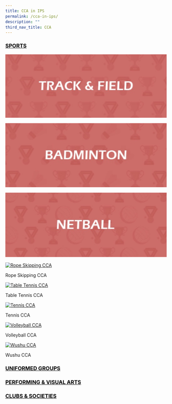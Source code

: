 ```yaml
---
title: CCA in IPS
permalink: /cca-in-ips/
description: ""
third_nav_title: CCA
---
```

<h3 style="color:black" align="left"><u>SPORTS</u></h3>

[![Track & Field CCA](/images/Track%20&%20Field%20CCA.jpg)](https://sites.google.com/moe.edu.sg/ips-tnf-cca/home)

[![Badminton CCA](/images/Badminton%20CCA.jpg)](https://sites.google.com/moe.edu.sg/ips-bmt-cca/home)

[![Netball CCA](/images/Netball%20CCA.jpg)](https://sites.google.com/moe.edu.sg/ips-ntb-cca/home)

[![Rope Skipping CCA](https://innovapri.moe.edu.sg/wp-content/uploads/2020/03/tS_skipping.png "tS_skipping")](https://sites.google.com/moe.edu.sg/ips-rpsp-cca/home)

Rope Skipping CCA

[![Table Tennis CCA](https://innovapri.moe.edu.sg/wp-content/uploads/2020/03/tS_tabletennis.png "tS_tabletennis")](https://sites.google.com/moe.edu.sg/ips-tbtn-cca/home)

Table Tennis CCA

[![Tennis CCA](https://innovapri.moe.edu.sg/wp-content/uploads/2020/03/tS_tennis.png "tS_tennis")](https://sites.google.com/moe.edu.sg/ips-tennis-cca/home)

Tennis CCA

[![Volleyball CCA](https://innovapri.moe.edu.sg/wp-content/uploads/2020/03/tS_volleyball.png "tS_volleyball")](https://sites.google.com/moe.edu.sg/ips-vb-cca/home)

Volleyball CCA

[![Wushu CCA](https://innovapri.moe.edu.sg/wp-content/uploads/2020/03/tS_wushu.png "tS_wushu")](https://sites.google.com/moe.edu.sg/ips-ws-cca/home)

Wushu CCA

<h3 style="color:black" align="left"><u>UNIFORMED GROUPS</u></h3>

<h3 style="color:black" align="left"><u>PERFORMING & VISUAL ARTS</u></h3>

<h3 style="color:black" align="left"><u>CLUBS & SOCIETIES</u></h3>
